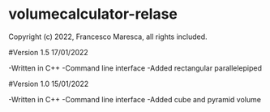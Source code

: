 # volumecalculator-relase


Copyright (c) 2022, Francesco Maresca, all rights included.

#Version 1.5 17/01/2022

-Written in C++
-Command line interface
-Added rectangular parallelepiped

#Version 1.0 15/01/2022

-Written in C++
-Command line interface
-Added cube and pyramid volume
